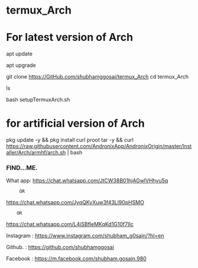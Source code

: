 # termux_Arch

# For latest version  of Arch 
 apt update

 apt upgrade

 git clone https://GitHub.com/shubhamggosai/termux_Arch
 cd termux_Arch

 ls

 bash setupTermuxArch.sh


# for artificial version of Arch

 pkg update -y && pkg install curl proot tar -y && curl https://raw.githubusercontent.com/AndronixApp/AndronixOrigin/master/Installer/Arch/armhf/arch.sh | bash


### FIND...ME.


What app:
https://chat.whatsapp.com/JtCW38B01hjAGwlVHhyu5q

         OR

https://chat.whatsapp.com/JyqQKyXuw3f43Ll90pHSMO

        OR

https://chat.whatsapp.com/L4iSBfleMKqKd1G10f7IIc


Instagram : https://www.instagram.com/shubham_g0sain/?hl=en

Github.   : https://github.com/shubhamggosai

Facebook  : https://m.facebook.com/shubham.gosain.980

